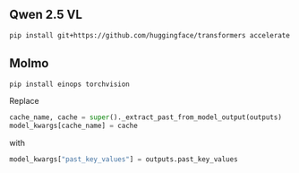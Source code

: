 ## Qwen 2.5 VL

```bash
pip install git+https://github.com/huggingface/transformers accelerate
```

## Molmo

```bash
pip install einops torchvision
```

Replace

```python
cache_name, cache = super()._extract_past_from_model_output(outputs)
model_kwargs[cache_name] = cache
```

with

```python
model_kwargs["past_key_values"] = outputs.past_key_values
```
